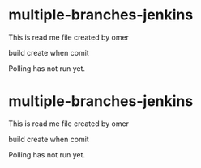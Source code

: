 # multiple-branches-jenkins

This is read me file created by omer 

build create when comit

Polling has not run yet.


# multiple-branches-jenkins

This is read me file created by omer 

build create when comit

Polling has not run yet.


